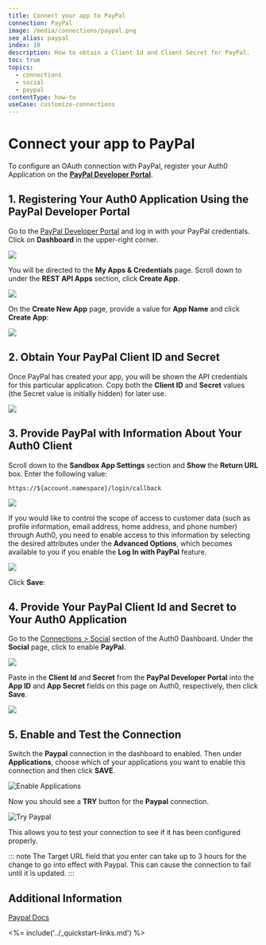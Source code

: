 ```yaml
---
title: Connect your app to PayPal
connection: PayPal
image: /media/connections/paypal.png
seo_alias: paypal
index: 10
description: How to obtain a Client Id and Client Secret for PayPal.
toc: true
topics:
  - connections
  - social
  - paypal
contentType: how-to
useCase: customize-connections
---
```


# Connect your app to PayPal

To configure an OAuth connection with PayPal, register your Auth0 Application on the [**PayPal Developer Portal**](https://developer.paypal.com/).

## 1. Registering Your Auth0 Application Using the PayPal Developer Portal

Go to the [PayPal Developer Portal](https://developer.paypal.com/) and log in with your PayPal credentials. Click on **Dashboard** in the upper-right corner.

![](/media/articles/connections/social/paypal/dev-portal.png)

You will be directed to the **My Apps & Credentials** page. Scroll down to under the **REST API Apps** section, click **Create App**.

![](/media/articles/connections/social/paypal/apps-and-creds.png)

On the **Create New App** page, provide a value for **App Name** and click **Create App**:

![](/media/articles/connections/social/paypal/create-new-app.png)

## 2. Obtain Your PayPal Client ID and Secret

Once PayPal has created your app, you will be shown the API credentials for this particular application. Copy both the **Client ID** and **Secret** values (the Secret value is initially hidden) for later use.

![](/media/articles/connections/social/paypal/api-creds.png)

## 3. Provide PayPal with Information About Your Auth0 Client

Scroll down to the **Sandbox App Settings** section and **Show** the **Return URL** box. Enter the following value:

`https://${account.namespace}/login/callback`

![](/media/articles/connections/social/paypal/sandbox-settings.png)

If you would like to control the scope of access to customer data (such as profile information, email address, home address, and phone number) through Auth0, you need to enable access to this information by selecting the desired attributes under the **Advanced Options**, which becomes available to you if you enable the **Log In with PayPal** feature.

![](/media/articles/connections/social/paypal/log-in-with-paypal.png)

Click **Save**:

## 4. Provide Your PayPal Client Id and Secret to Your Auth0 Application

Go to the [Connections > Social](${manage_url}/#/connections/social) section of the Auth0 Dashboard. Under the **Social** page, click to enable **PayPal**.

![](/media/articles/connections/social/paypal/social-connections.png)

Paste in the **Client Id** and **Secret** from the **PayPal Developer Portal** into the **App ID** and **App Secret** fields on this page on Auth0, respectively, then click **Save**.

![](/media/articles/connections/social/paypal/paypal-settings.png)

## 5. Enable and Test the Connection

Switch the **Paypal** connection in the dashboard to enabled. Then under **Applications**, choose which of your applications you want to enable this connection and then click **SAVE**.

![Enable Applications](/media/articles/connections/social/paypal/enable-clients.png)

Now you should see a **TRY** button for the **Paypal** connection.

![Try Paypal](/media/articles/connections/social/paypal/try-button.png)

This allows you to test your connection to see if it has been configured properly.

::: note
The Target URL field that you enter can take up to 3 hours for the change to go into effect with Paypal. This can cause the connection to fail until it is updated.
:::

## Additional Information

[Paypal Docs](https://developer.paypal.com/docs/)

<%= include('../_quickstart-links.md') %>
